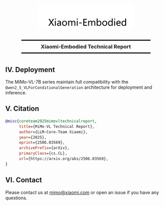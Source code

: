 <div align="center">
  <picture>
    <source srcset="https://github.com/XiaomiMiMo/MiMo-VL/raw/main/figures/Xiaomi_MiMo_darkmode.png?raw=true" media="(prefers-color-scheme: dark)">
    <img src="https://github.com/Xiaomi-Embodied/Xiaomi-Embodied/blob/main/figures/Xiaomi-Embodied.jpg?raw=true" width="60%" alt="Xiaomi-Embodied" />
  </picture>
</div>

<h3 align="center">
  <b>
    <span>━━━━━━━━━━━━━━━━━━━━━━━━━━━━━━━━━━━━━━━━━</span>
    <br/>
    Xiaomi-Embodied Technical Report
    <br/>
    <span>━━━━━━━━━━━━━━━━━━━━━━━━━━━━━━━━━━━━━━━━━</span>
    <br/>
  </b>
</h3>


## IV. Deployment

The MiMo-VL-7B series maintain full compatibility with the `Qwen2_5_VLForConditionalGeneration` architecture for deployment and inference.

## V. Citation

```bibtex
@misc{coreteam2025mimovltechnicalreport,
      title={MiMo-VL Technical Report}, 
      author={LLM-Core-Team Xiaomi},
      year={2025},
      eprint={2506.03569},
      archivePrefix={arXiv},
      primaryClass={cs.CL},
      url={https://arxiv.org/abs/2506.03569}, 
}
```


## VI. Contact

Please contact us at [mimo@xiaomi.com](mailto:mimo@xiaomi.com) or open an issue if you have any questions.
